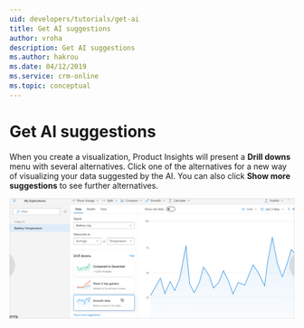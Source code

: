 ```yaml
---
uid: developers/tutorials/get-ai
title: Get AI suggestions
author: vroha
description: Get AI suggestions
ms.author: hakrou
ms.date: 04/12/2019
ms.service: crm-online
ms.topic: conceptual
---
```

# Get AI suggestions

When you create a visualization, Product Insights will present a **Drill downs** menu with several alternatives.
Click one of the alternatives for a new way of visualizing your data suggested by the AI.
You can also click **Show more suggestions** to see further alternatives.

![Get AI suggestions](get-ai.png)

